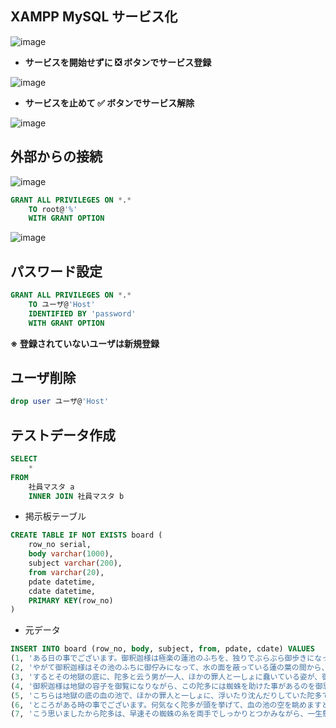 ## XAMPP MySQL サービス化
![image](https://user-images.githubusercontent.com/1501327/145487390-b3e7ad95-3596-43f2-aca9-0885d3764d9a.png)

- **サービスを開始せずに ❎ ボタンでサービス登録**

![image](https://user-images.githubusercontent.com/1501327/145487874-b681f497-2496-4d85-8aec-f890c142e1cd.png)

- **サービスを止めて ✅ ボタンでサービス解除**

![image](https://user-images.githubusercontent.com/1501327/145488153-e7f76518-55c0-4f51-89d8-c5ca499be1a1.png)


## 外部からの接続
![image](https://user-images.githubusercontent.com/1501327/145489428-c99dbd51-cd3a-4d4c-b322-9be4a4194f88.png)
```sql
GRANT ALL PRIVILEGES ON *.* 
	TO root@'%'
	WITH GRANT OPTION
```
![image](https://user-images.githubusercontent.com/1501327/145489626-ffe8363f-1c20-433f-8b5c-4a50c3ce07d2.png)

## パスワード設定
```sql
GRANT ALL PRIVILEGES ON *.* 
	TO ユーザ@'Host'
	IDENTIFIED BY 'password'
	WITH GRANT OPTION

```
**※ 登録されていないユーザは新規登録**

## ユーザ削除
```sql
drop user ユーザ@'Host'
```

## テストデータ作成
```sql
SELECT
    *
FROM
    社員マスタ a
    INNER JOIN 社員マスタ b
```

- 掲示板テーブル
```sql
CREATE TABLE IF NOT EXISTS board (
    row_no serial,
    body varchar(1000),
    subject varchar(200),
    from varchar(20),
    pdate datetime,
    cdate datetime,
    PRIMARY KEY(row_no)
)
```

- 元データ
```sql
INSERT INTO board (row_no, body, subject, from, pdate, cdate) VALUES
(1, 'ある日の事でございます。御釈迦様は極楽の蓮池のふちを、独りでぶらぶら御歩きになっていらっしゃいました。池の中に咲いている蓮の花は、みんな玉のようにまっ白で、そのまん中にある金色の蕊からは、何とも云えない好い匂が、絶間なくあたりへ溢れて居ります。極楽は丁度朝なのでございましょう。\r\n', '蜘蛛の糸-1', '芥川龍之介-1', '2016-05-28 13:15:04', '2016-05-09 11:52:51'),
(2, 'やがて御釈迦様はその池のふちに御佇みになって、水の面を蔽っている蓮の葉の間から、ふと下の容子を御覧になりました。この極楽の蓮池の下は、丁度地獄の底に当って居りますから、水晶のような水を透き徹して、三途の河や針の山の景色が、丁度覗き眼鏡を見るように、はっきりと見えるのでございます。', '蜘蛛の糸-2', '芥川龍之介-2', '2016-05-28 13:22:37', '2016-05-14 20:07:14'),
(3, 'するとその地獄の底に、陀多と云う男が一人、ほかの罪人と一しょに蠢いている姿が、御眼に止まりました。この陀多と云う男は、人を殺したり家に火をつけたり、いろいろ悪事を働いた大泥坊でございますが、それでもたった一つ、善い事を致した覚えがございます。と申しますのは、ある時この男が深い林の中を通りますと、小さな蜘蛛が一匹、路ばたを這って行くのが見えました。そこで陀多は早速足を挙げて、踏み殺そうと致しましたが、「いや、いや、これも小さいながら、命のあるものに違いない。その命を無暗にとると云う事は、いくら何でも可哀そうだ。」と、こう急に思い返して、とうとうその蜘蛛を殺さずに助けてやったからでございます。', '蜘蛛の糸-3', '芥川龍之介-3', '2016-05-28 13:18:36', '2016-05-14 20:08:07'),
(4, '御釈迦様は地獄の容子を御覧になりながら、この陀多には蜘蛛を助けた事があるのを御思い出しになりました。そうしてそれだけの善い事をした報には、出来るなら、この男を地獄から救い出してやろうと御考えになりました。幸い、側を見ますと、翡翠のような色をした蓮の葉の上に、極楽の蜘蛛が一匹、美しい銀色の糸をかけて居ります。御釈迦様はその蜘蛛の糸をそっと御手に御取りになって、玉のような白蓮の間から、遥か下にある地獄の底へ、まっすぐにそれを御下しなさいました。', '蜘蛛の糸-4', '芥川龍之介-4', '2016-05-28 13:17:26', '2016-05-14 20:08:11'),
(5, 'こちらは地獄の底の血の池で、ほかの罪人と一しょに、浮いたり沈んだりしていた陀多でございます。何しろどちらを見ても、まっ暗で、たまにそのくら暗からぼんやり浮き上っているものがあると思いますと、それは恐しい針の山の針が光るのでございますから、その心細さと云ったらございません。その上あたりは墓の中のようにしんと静まり返って、たまに聞えるものと云っては、ただ罪人がつく微な嘆息ばかりでございます。これはここへ落ちて来るほどの人間は、もうさまざまな地獄の責苦に疲れはてて、泣声を出す力さえなくなっているのでございましょう。ですからさすが大泥坊の陀多も、やはり血の池の血に咽びながら、まるで死にかかった蛙のように、ただもがいてばかり居りました。', '蜘蛛の糸-5', '芥川龍之介-5', '2016-05-28 13:16:09', '2016-05-09 11:52:51'),
(6, 'ところがある時の事でございます。何気なく陀多が頭を挙げて、血の池の空を眺めますと、そのひっそりとした暗の中を、遠い遠い天上から、銀色の蜘蛛の糸が、まるで人目にかかるのを恐れるように、一すじ細く光りながら、するすると自分の上へ垂れて参るのではございませんか。陀多はこれを見ると、思わず手を拍って喜びました。この糸に縋りついて、どこまでものぼって行けば、きっと地獄からぬけ出せるのに相違ございません。いや、うまく行くと、極楽へはいる事さえも出来ましょう。そうすれば、もう針の山へ追い上げられる事もなくなれば、血の池に沈められる事もある筈はございません。', '蜘蛛の糸-6', '芥川龍之介-6', '2016-05-28 13:19:27', '2016-05-14 20:08:07'),
(7, 'こう思いましたから陀多は、早速その蜘蛛の糸を両手でしっかりとつかみながら、一生懸命に上へ上へとたぐりのぼり始めました。元より大泥坊の事でございますから、こう云う事には昔から、慣れ切っているのでございます。', '蜘蛛の糸-7', '芥川龍之介-7', '2016-05-28 13:20:24', '2016-05-28 13:20:24')
```
